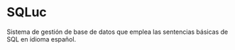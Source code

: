 # SQLuc
Sistema de gestión de base de datos que emplea las sentencias básicas de SQL en idioma español.
